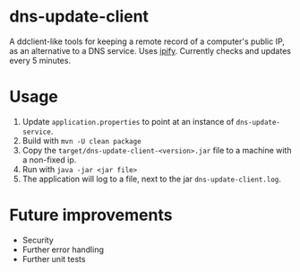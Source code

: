 # dns-update-client
A ddclient-like tools for keeping a remote record of a computer's public IP, as an alternative to a DNS service. Uses [ipify](https://www.ipify.org/). Currently checks and updates every 5 minutes.

# Usage
1. Update ```application.properties``` to point at an instance of ```dns-update-service```.
2. Build with ```mvn -U clean package```
3. Copy the ```target/dns-update-client-<version>.jar``` file to a machine with a non-fixed ip.
4. Run with ```java -jar <jar file>```
5. The application will log to a file, next to the jar ```dns-update-client.log```.

# Future improvements
* Security
* Further error handling
* Further unit tests

